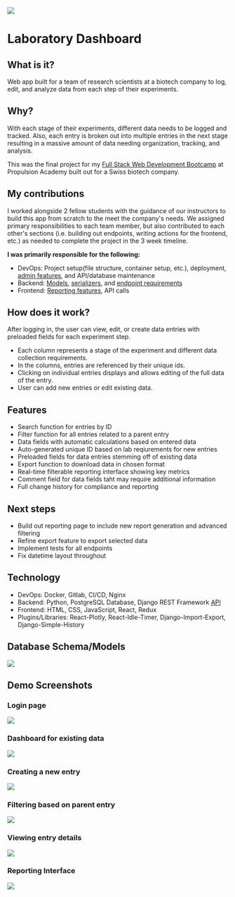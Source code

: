 ![](frontend/src/assets/logo.png)

# Laboratory Dashboard
## What is it?
Web app built for a team of research scientists at a biotech company to log, edit, and analyze data from each step of their experiments.


## Why?
With each stage of their experiments, different data needs to be logged and tracked. Also, each entry is broken out into multiple entries in the next stage resulting in a massive amount of data needing organization, tracking, and analysis.

This was the final project for my [Full Stack Web Development Bootcamp](https://propulsion.academy/full-stack) at Propulsion Academy built out for a Swiss biotech company.

## My contributions
I worked alongside 2 fellow students with the guidance of our instructors to build this app from scratch to the meet the company's needs. We assigned primary responsibilities to each team member, but also contributed to each other's sections (i.e. building out endpoints, writing actions for the frontend, etc.) as needed to complete the project in the 3 week timeline.

**I was primarily responsible for the following:**
- DevOps: Project setup(file structure, container setup, etc.), deployment, [admin features](https://github.com/etsyketsy/finalProject/blob/master/backend/project/project/api/admin.py), and API/database maintenance
- Backend: [Models](https://github.com/etsyketsy/finalProject/tree/master/backend/project/project/api/models), [serializers](https://github.com/etsyketsy/finalProject/tree/master/backend/project/project/api/Serializers), and [endpoint requirements](https://github.com/etsyketsy/finalProject/blob/master/backend/README.md)
- Frontend: [Reporting features](https://github.com/etsyketsy/finalProject/tree/master/frontend/frontend/src/components/Plots), API calls


## How does it work?

After logging in, the user can view, edit, or create data entries with preloaded fields for each experiment step.

- Each column represents a stage of the experiment and different data collection requirements.
- In the columns, entries are referenced by their unique ids.
- Clicking on individual entries displays and allows editing of the full data of the entry.
- User can add new entries or edit existing data.

## Features
 - Search function for entries by ID
 - Filter function for all entries related to a parent entry
 - Data fields with automatic calculations based on entered data
 - Auto-generated unique ID based on lab reqiurements for new entries
 - Preloaded fields for data entries stemming off of existing data
 - Export function to download data in chosen format
 - Real-time filterable reporting interface showing key metrics
 - Comment field for data fields taht may require additional information
 - Full change history for compliance and reporting

 ## Next steps
 - Build out reporting page to include new report generation and advanced filtering
 - Refine export feature to export selected data
 - Implement tests for all endpoints
 - Fix datetime layout throughout

## Technology
- DevOps: Docker, Gitlab, CI/CD, Nginx
- Backend: Python, PostgreSQL Database, Django REST Framework [API](https://github.com/etsyketsy/finalProject/blob/master/backend/README.md)
- Frontend: HTML, CSS, JavaScript, React, Redux
- Plugins/Libraries: React-Plotly, React-Idle-Timer, Django-Import-Export, Django-Simple-History

## Database Schema/Models
![](assets/Models.png)

## Demo Screenshots
### Login page
![](assets/1Login.png)
### Dashboard for existing data
![](assets/2Dashboard.png)
### Creating a new entry
![](assets/3NewEntry.png)
### Filtering based on parent entry
![](assets/4Filtering.png)
### Viewing entry details
![](assets/5EntryDetail.png)
### Reporting Interface
![](assets/6Reporting.png)
